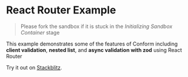 # React Router Example

> Please fork the sandbox if it is stuck in the _Initializing Sandbox Container_ stage

This example demonstrates some of the features of Conform including **client validation**, **nested list**, and **async validation with zod** using React Router

<!-- sandbox src="/examples/react-router?module=/src/login.tsx" -->

Try it out on [Stackblitz](https://stackblitz.com/github/edmundhung/conform/tree/main/examples/react-router).

<!-- /sandbox -->

